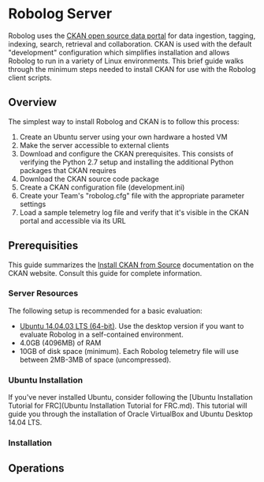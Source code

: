 # Robolog Server

Robolog uses the [CKAN open source data portal](http://ckan.org/) for data ingestion, tagging, indexing, search, retrieval and collaboration. CKAN is used with the default "development" configuration which simplifies installation and allows Robolog to run in a variety of Linux environments. This brief guide walks through the minimum steps needed to install CKAN for use with the Robolog client scripts.

## Overview

The simplest way to install Robolog and CKAN is to follow this process:

1. Create an Ubuntu server using your own hardware a hosted VM
2. Make the server accessible to external clients
3. Download and configure the CKAN prerequisites. This consists of verifying the Python 2.7 setup and installing the additional Python packages that CKAN requires
4. Download the CKAN source code package
5. Create a CKAN configuration file (development.ini)
6. Create your Team's "robolog.cfg" file with the appropriate parameter settings
7. Load a sample telemetry log file and verify that it's visible in the CKAN portal and accessible via its URL

## Prerequisities

This guide summarizes the [Install CKAN from Source](http://docs.ckan.org/en/latest/maintaining/installing/install-from-source.html) documentation on the CKAN website. Consult this guide for complete information.

### Server Resources

The following setup is recommended for a basic evaluation:

* [Ubuntu 14.04.03 LTS (64-bit)](https://wiki.ubuntu.com/TrustyTahr/ReleaseNotes?_ga=1.253912650.374798248.1451753044).  Use the desktop version if you want to evaluate Robolog in a self-contained environment.
* 4.0GB (4096MB) of RAM
* 10GB of disk space (minimum).  Each Robolog telemetry file will use between 2MB-3MB of space (uncompressed).

### Ubuntu Installation

If you've never installed Ubuntu, consider following the [Ubuntu Installation Tutorial for FRC](Ubuntu Installation Tutorial for FRC.md). This tutorial will guide you through the installation of Oracle VirtualBox and Ubuntu Desktop 14.04 LTS.
 
### Installation

## Operations
